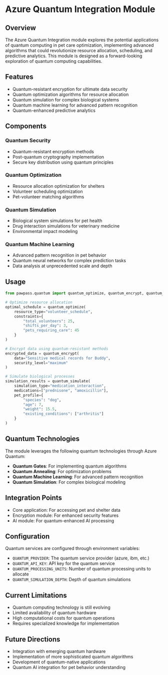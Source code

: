 # Azure Quantum Integration Module

## Overview

The Azure Quantum Integration module explores the potential applications of quantum computing in pet care optimization, implementing advanced algorithms that could revolutionize resource allocation, scheduling, and predictive analytics. This module is designed as a forward-looking exploration of quantum computing capabilities.

## Features

- Quantum-resistant encryption for ultimate data security
- Quantum optimization algorithms for resource allocation
- Quantum simulation for complex biological systems
- Quantum machine learning for advanced pattern recognition
- Quantum-enhanced predictive analytics

## Components

### Quantum Security

- Quantum-resistant encryption methods
- Post-quantum cryptography implementation
- Secure key distribution using quantum principles

### Quantum Optimization

- Resource allocation optimization for shelters
- Volunteer scheduling optimization
- Pet-volunteer matching algorithms

### Quantum Simulation

- Biological system simulations for pet health
- Drug interaction simulations for veterinary medicine
- Environmental impact modeling

### Quantum Machine Learning

- Advanced pattern recognition in pet behavior
- Quantum neural networks for complex prediction tasks
- Data analysis at unprecedented scale and depth

## Usage

```python
from pawpass.quantum import quantum_optimize, quantum_encrypt, quantum_simulate

# Optimize resource allocation
optimal_schedule = quantum_optimize(
    resource_type="volunteer_schedule",
    constraints={
        "total_volunteers": 25,
        "shifts_per_day": 3,
        "pets_requiring_care": 45
    }
)

# Encrypt data using quantum-resistant methods
encrypted_data = quantum_encrypt(
    data="Sensitive medical records for Buddy",
    security_level="maximum"
)

# Simulate biological processes
simulation_results = quantum_simulate(
    simulation_type="medication_interaction",
    medications=["prednisone", "amoxicillin"],
    pet_profile={
        "species": "dog",
        "age": 7,
        "weight": 15.5,
        "existing_conditions": ["arthritis"]
    }
)
```

## Quantum Technologies

The module leverages the following quantum technologies through Azure Quantum:

- **Quantum Gates**: For implementing quantum algorithms
- **Quantum Annealing**: For optimization problems
- **Quantum Machine Learning**: For advanced pattern recognition
- **Quantum Simulation**: For complex biological modeling

## Integration Points

- Core application: For accessing pet and shelter data
- Encryption module: For enhanced security features
- AI module: For quantum-enhanced AI processing

## Configuration

Quantum services are configured through environment variables:

- `QUANTUM_PROVIDER`: The quantum service provider (azure, ibm, etc.)
- `QUANTUM_API_KEY`: API key for the quantum service
- `QUANTUM_PROCESSING_UNITS`: Number of quantum processing units to allocate
- `QUANTUM_SIMULATION_DEPTH`: Depth of quantum simulations

## Current Limitations

- Quantum computing technology is still evolving
- Limited availability of quantum hardware
- High computational costs for quantum operations
- Requires specialized knowledge for implementation

## Future Directions

- Integration with emerging quantum hardware
- Implementation of more sophisticated quantum algorithms
- Development of quantum-native applications
- Quantum AI integration for pet behavior understanding